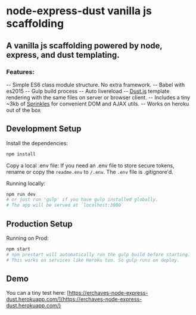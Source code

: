 # node-express-dust vanilla js scaffolding

## A vanilla js scaffolding powered by node, express, and dust templating.

### Features:
-- Simple ES6 class module structure. No extra framework.
-- Babel with es2015
-- Gulp build process
-- Auto livereload
-- [Dust.js](http://www.dustjs.com/) template rendering with the same files on server or browser client.
-- Includes a tiny ~3kb of [Sprinkles](https://www.npmjs.com/package/@erchaves/sprinkles) for convenient DOM and AJAX utils.
-- Works on heroku out of the box

## Development Setup

Install the dependencies:
```bash
npm install
```
Copy a local .env file:
If you need an .env file to store secure tokens, rename or copy the `readme.env` to `/.env`.
The `.env` file is .gitignore'd.

Running locally:
```bash
npm run dev
# or just run 'gulp' if you have gulp installed globally.
# The app will be served at `localhost:3000`
```

## Production Setup
Running on Prod:
```bash
npm start
# npm prestart will automatically run the gulp build before starting.
# This works on services like Heroku too. So gulp runs on deploy.
```

## Demo
You can a tiny test here: [https://erchaves-node-express-dust.herokuapp.com/](https://erchaves-node-express-dust.herokuapp.com/)

